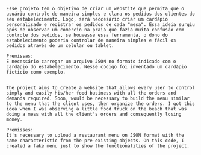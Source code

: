 	Esse projeto tem o objetivo de criar um webstite que permita que o usuário controle de maneira simples e clara os pedidos dos clientes do seu estabelecimento. Logo, será neccesário criar um cardápio personalisado e registrar os pedidos de cada "mesa". Essa ideia surgiu após de observar um comercio na praia que fazia muita confusão com controle dos pedidos, se houvesse essa ferramenta, o dono do estabelecimento poderia controlar de maneira simples e fácil os pedidos através de um celular ou tablet.

	Premissas:
	É necessário carregar um arquivo JSON no formato indicado com o cardápio do estabelecimento. Nesse código foi inventado um cardápio ficticio como exemplo.


	The project aims to create a website that allows every user to control simply and easily his/her food business with all the orders and demands required. Soon, would be necessary to build the menu similar to the menu that the client uses, then organize the orders. I got this idea when I was observing a little food truck on the beach that was doing a mess with all the client's orders and consequently losing money.

	Premisses:
	It's necessary to upload a restaurant menu on JSON format with the same characteristic from the pre-existing objects. On this code, I created a fake menu just to show the functionalities of the project.